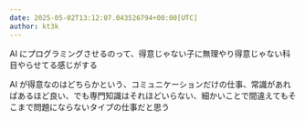 ```yaml
---
date: 2025-05-02T13:12:07.043526794+00:00[UTC]
author: kt3k
---
```

AI にプログラミングさせるのって、得意じゃない子に無理やり得意じゃない科目やらせてる感じがする

AI が得意なのはどちらかという、コミュニケーションだけの仕事、常識があればあるほど良い、でも専門知識はそれほどいらない、細かいことで間違えてもそこまで問題にならないタイプの仕事だと思う
